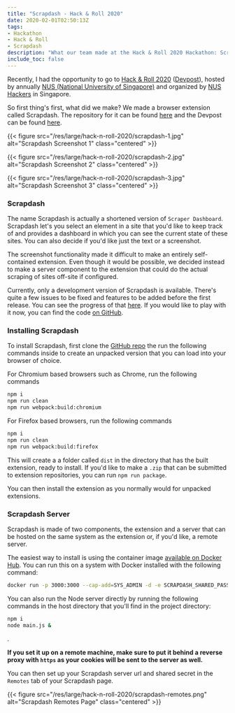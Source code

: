 ```yaml
---
title: "Scrapdash - Hack & Roll 2020"
date: 2020-02-01T02:50:13Z
tags:
- Hackathon
- Hack & Roll
- Scrapdash
description: "What our team made at the Hack & Roll 2020 Hackathon: Scrapdash"
include_toc: false
---
```


Recently, I had the opportunity to go to [Hack & Roll 2020](https://hacknroll.nushackers.org) ([Devpost](https://hacknroll2020.devpost.com)), hosted by annually [NUS (National University of Singapore)](http://nus.edu.sg/) and organized by [NUS Hackers](https://www.nushackers.org/) in Singapore.

So first thing's first, what did we make? We made a browser extension called Scrapdash. The repository for it can be found [here](https://github.com/gary-kim/scrapdash) and the Devpost can be found [here](https://devpost.com/software/scrapdash).

{{< figure src="/res/large/hack-n-roll-2020/scrapdash-1.jpg" alt="Scrapdash Screenshot 1" class="centered" >}}

{{< figure src="/res/large/hack-n-roll-2020/scrapdash-2.jpg" alt="Scrapdash Screenshot 2" class="centered" >}}

{{< figure src="/res/large/hack-n-roll-2020/scrapdash-3.jpg" alt="Scrapdash Screenshot 3" class="centered" >}}


### Scrapdash

The name Scrapdash is actually a shortened version of `Scraper Dashboard`. Scrapdash let's you select an element in a site that you'd like to keep track of and provides a dashboard in which you can see the current state of these sites. You can also decide if you'd like just the text or a screenshot.

The screenshot functionality made it difficult to make an entirely self-contained extension. Even though it would be possible, we decided instead to make a server component to the extension that could do the actual scraping of sites off-site if configured.

Currently, only a development version of Scrapdash is available. There's quite a few issues to be fixed and features to be added before the first release. You can see the progress of that [here](https://github.com/gary-kim/scrapdash/issues/2). If you would like to play with it now, you can find the code [on GitHub](https://github.com/gary-kim/scrapdash). 

### Installing Scrapdash

To install Scrapdash, first clone the [GitHub repo](https://github.com/gary-kim/scrapdash) the run the following commands inside to create an unpacked version that you can load into your browser of choice.

For Chromium based browsers such as Chrome, run the following commands
```bash
npm i
npm run clean
npm run webpack:build:chromium
```

For Firefox based browsers, run the following commands
```bash
npm i
npm run clean
npm run webpack:build:firefox
```

This will create a a folder called `dist` in the directory that has the built extension, ready to install. If you'd like to make a `.zip` that can be submitted to extension repositories, you can run `npm run package`.

You can then install the extension as you normally would for unpacked extensions.

### Scrapdash Server

Scrapdash is made of two components, the extension and a server that can be hosted on the same system as the extension or, if you'd like, a remote server.

The easiest way to install is using the container image [available on Docker Hub](https://hub.docker.com/r/garykim/scrapdash-server). You can run this on a system with Docker installed with the following command:

```bash
docker run -p 3000:3000 --cap-add=SYS_ADMIN -d -e SCRAPDASH_SHARED_PASSWORD=sharedsecret garykim/scrapdash-server
```

You can also run the Node server directly by running the following commands in the host directory that you'll find in the project directory:

```bash
npm i
node main.js &
```
.

**If you set it up on a remote machine, make sure to put it behind a reverse proxy with `https` as your cookies will be sent to the server as well.**

You can then set up your Scrapdash server url and shared secret in the `Remotes` tab of your Scrapdash page.

{{< figure src="/res/large/hack-n-roll-2020/scrapdash-remotes.png" alt="Scrapdash Remotes Page" class="centered" >}}
